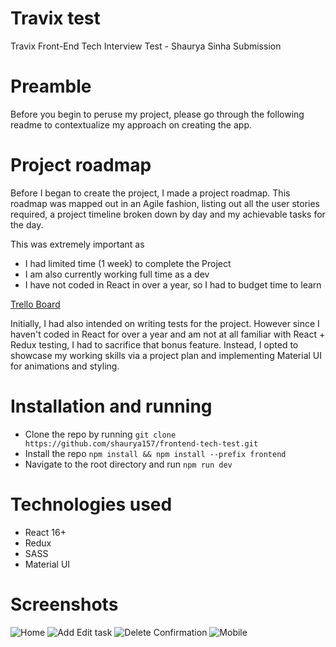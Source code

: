 # Travix test

Travix Front-End Tech Interview Test - Shaurya Sinha Submission

# Preamble

Before you begin to peruse my project, please go through the following readme to contextualize my approach on creating the app.

# Project roadmap

Before I began to create the project, I made a project roadmap. This roadmap was mapped out in an Agile fashion, listing out all the user stories required, a project timeline broken down by day and my achievable tasks for the day.

This was extremely important as
* I had limited time (1 week) to complete the Project
* I am also currently working full time as a dev
* I have not coded in React in over a year, so I had to budget time to learn

[Trello Board](https://trello.com/b/rwty4M0w/travix-todo-project-roadmap)

Initially, I had also intended on writing tests for the project. However since I haven't coded in React for over a year and am not at all familiar with React + Redux testing, I had to sacrifice that bonus feature. Instead, I opted to showcase my working skills via a project plan and implementing Material UI for animations and styling.

# Installation and running

* Clone the repo by running ```git clone https://github.com/shaurya157/frontend-tech-test.git ```
* Install the repo ```npm install && npm install --prefix frontend ```
* Navigate to the root directory and run ``` npm run dev ```

# Technologies used
* React 16+
* Redux
* SASS
* Material UI

# Screenshots

![Home](https://raw.githubusercontent.com/shaurya157/frontend-tech-test/master/screenshots/1.PNG)
![Add Edit task](https://raw.githubusercontent.com/shaurya157/frontend-tech-test/master/screenshots/2.PNG)
![Delete Confirmation](https://raw.githubusercontent.com/shaurya157/frontend-tech-test/master/screenshots/3.PNG)
![Mobile](https://raw.githubusercontent.com/shaurya157/frontend-tech-test/master/screenshots/4.PNG)
